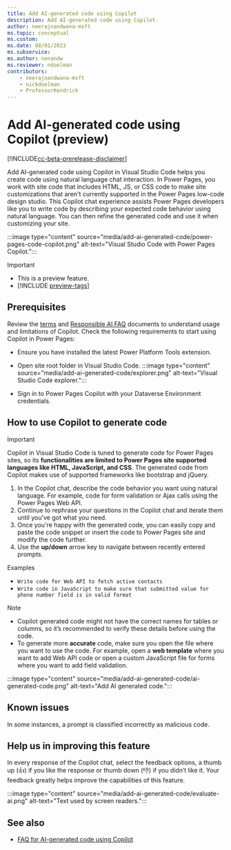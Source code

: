 ```yaml
---
title: Add AI-generated code using Copilot
description: Add AI-generated code using Copilot.
author: neerajnandwana-msft
ms.topic: conceptual
ms.custom: 
ms.date: 08/01/2023
ms.subservice:
ms.author: nenandw 
ms.reviewer: ndoelman
contributors:
    - neerajnandwana-msft
    - nickdoelman
    - ProfessorKendrick
---
```


# Add AI-generated code using Copilot (preview)

[!INCLUDE[cc-beta-prerelease-disclaimer](../includes/cc-beta-prerelease-disclaimer.md)]

Add AI-generated code using Copilot in Visual Studio Code helps you create code using natural language chat interaction. In Power Pages, you work with site code that includes HTML, JS, or CSS code to make site customizations that aren't currently supported in the Power Pages low-code design studio. This Copilot chat experience assists Power Pages developers like you to write code by describing your expected code behavior using natural language. You can then refine the generated code and use it when customizing your site.

:::image type="content" source="media/add-ai-generated-code/power-pages-code-copilot.png" alt-text="Visual Studio Code with Power Pages Copilot.":::


> [!IMPORTANT]
> - This is a preview feature.
> - [!INCLUDE [preview-tags](../includes/cc-preview-features-definition.md)]

## Prerequisites

Review the [terms](https://go.microsoft.com/fwlink/?linkid=2189520) and [Responsible AI FAQ](https://go.microsoft.com/fwlink/?linkid=2240145) documents to understand usage and limitations of Copilot. Check the following requirements to start using Copilot in Power Pages: 

- Ensure you have installed the latest Power Platform Tools extension. 
- Open site root folder in Visual Studio Code. 
  :::image type="content" source="media/add-ai-generated-code/explorer.png" alt-text="Visual Studio Code explorer.":::

- Sign in to Power Pages Copilot with your Dataverse Environment credentials. 
	
## How to use Copilot to generate code

> [!IMPORTANT] 
> Copilot in Visual Studio Code is tuned to generate code for Power Pages sites, so its **functionalities are limited to Power Pages site supported languages like HTML, JavaScript, and CSS**. The generated code from Copilot makes use of supported frameworks like bootstrap and jQuery. 

1. In the Copilot chat, describe the code behavior you want using natural language. For example, code for form validation or Ajax calls using the Power Pages Web API. 
1. Continue to rephrase your questions in the Copilot chat and iterate them until you’ve got what you need.  
1. Once you're happy with the generated code, you can easily copy and paste the code snippet or insert the code to Power Pages site and modify the code further.
1. Use the **up/down** arrow key to navigate between recently entered prompts.  

Examples
- `Write code for Web API to fetch active contacts`
- `Write code in JavaScript to make sure that submitted value for phone number field is in valid format`

> [!NOTE]
> - Copilot generated code might not have the correct names for tables or columns, so it’s recommended to verify these details before using the code. 
> - To generate more **accurate** code, make sure you open the file where you want to use the code. For example, open a **web template** where you want to add Web API code or open a custom JavaScript file for forms where you want to add field validation. 
	
:::image type="content" source="media/add-ai-generated-code/ai-generated-code.png" alt-text="Add AI generated code.":::

## Known issues

In some instances, a prompt is classified incorrectly as malicious code.

## Help us in improving this feature
In every response of the Copilot chat, select the feedback options, a thumb up (👍) if you like the response or thumb down (👎) if you didn’t like it. Your feedback greatly helps improve the capabilities of this feature.

:::image type="content" source="media/add-ai-generated-code/evaluate-ai.png" alt-text="Text used by screen readers.":::

## See also

- [FAQ for AI-generated code using Copilot](../faqs-pro-developer.md)
